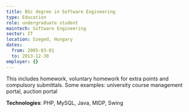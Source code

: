 ```yaml
---
title: BSc degree in Software Engineering
type: Education
role: undergraduate student
maintech: Software Engineering
sector: IT
location: Szeged, Hungary
dates:
  from: 2005-03-01
  to: 2013-12-30
employer: {}
---
```


This includes homework, voluntary homework for extra points and compulsory submittals. Some examples: university course management portal, auction portal

**Technologies**: PHP, MySQL, Java, MIDP, Swing
